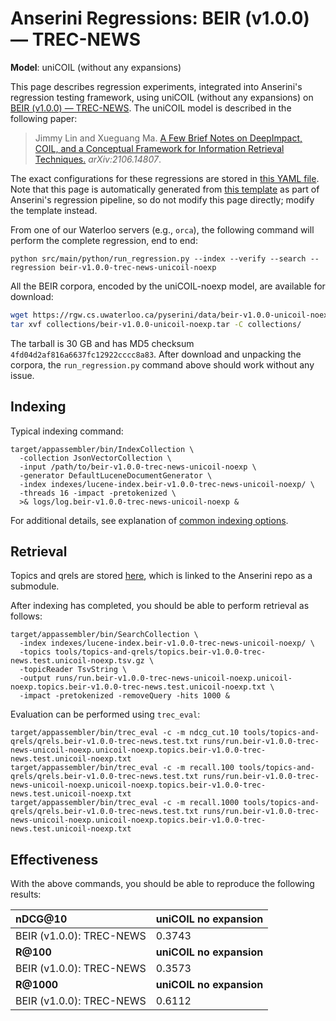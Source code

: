 # Anserini Regressions: BEIR (v1.0.0) &mdash; TREC-NEWS

**Model**: uniCOIL (without any expansions)

This page describes regression experiments, integrated into Anserini's regression testing framework, using uniCOIL (without any expansions) on [BEIR (v1.0.0) &mdash; TREC-NEWS](http://beir.ai/).
The uniCOIL model is described in the following paper:

> Jimmy Lin and Xueguang Ma. [A Few Brief Notes on DeepImpact, COIL, and a Conceptual Framework for Information Retrieval Techniques.](https://arxiv.org/abs/2106.14807) _arXiv:2106.14807_.

The exact configurations for these regressions are stored in [this YAML file](../../src/main/resources/regression/beir-v1.0.0-trec-news-unicoil-noexp.yaml).
Note that this page is automatically generated from [this template](../../src/main/resources/docgen/templates/beir-v1.0.0-trec-news-unicoil-noexp.template) as part of Anserini's regression pipeline, so do not modify this page directly; modify the template instead.

From one of our Waterloo servers (e.g., `orca`), the following command will perform the complete regression, end to end:

```
python src/main/python/run_regression.py --index --verify --search --regression beir-v1.0.0-trec-news-unicoil-noexp
```

All the BEIR corpora, encoded by the uniCOIL-noexp model, are available for download:

```bash
wget https://rgw.cs.uwaterloo.ca/pyserini/data/beir-v1.0.0-unicoil-noexp.tar -P collections/
tar xvf collections/beir-v1.0.0-unicoil-noexp.tar -C collections/
```

The tarball is 30 GB and has MD5 checksum `4fd04d2af816a6637fc12922cccc8a83`.
After download and unpacking the corpora, the `run_regression.py` command above should work without any issue.

## Indexing

Typical indexing command:

```
target/appassembler/bin/IndexCollection \
  -collection JsonVectorCollection \
  -input /path/to/beir-v1.0.0-trec-news-unicoil-noexp \
  -generator DefaultLuceneDocumentGenerator \
  -index indexes/lucene-index.beir-v1.0.0-trec-news-unicoil-noexp/ \
  -threads 16 -impact -pretokenized \
  >& logs/log.beir-v1.0.0-trec-news-unicoil-noexp &
```

For additional details, see explanation of [common indexing options](../../docs/common-indexing-options.md).

## Retrieval

Topics and qrels are stored [here](https://github.com/castorini/anserini-tools/tree/master/topics-and-qrels), which is linked to the Anserini repo as a submodule.

After indexing has completed, you should be able to perform retrieval as follows:

```
target/appassembler/bin/SearchCollection \
  -index indexes/lucene-index.beir-v1.0.0-trec-news-unicoil-noexp/ \
  -topics tools/topics-and-qrels/topics.beir-v1.0.0-trec-news.test.unicoil-noexp.tsv.gz \
  -topicReader TsvString \
  -output runs/run.beir-v1.0.0-trec-news-unicoil-noexp.unicoil-noexp.topics.beir-v1.0.0-trec-news.test.unicoil-noexp.txt \
  -impact -pretokenized -removeQuery -hits 1000 &
```

Evaluation can be performed using `trec_eval`:

```
target/appassembler/bin/trec_eval -c -m ndcg_cut.10 tools/topics-and-qrels/qrels.beir-v1.0.0-trec-news.test.txt runs/run.beir-v1.0.0-trec-news-unicoil-noexp.unicoil-noexp.topics.beir-v1.0.0-trec-news.test.unicoil-noexp.txt
target/appassembler/bin/trec_eval -c -m recall.100 tools/topics-and-qrels/qrels.beir-v1.0.0-trec-news.test.txt runs/run.beir-v1.0.0-trec-news-unicoil-noexp.unicoil-noexp.topics.beir-v1.0.0-trec-news.test.unicoil-noexp.txt
target/appassembler/bin/trec_eval -c -m recall.1000 tools/topics-and-qrels/qrels.beir-v1.0.0-trec-news.test.txt runs/run.beir-v1.0.0-trec-news-unicoil-noexp.unicoil-noexp.topics.beir-v1.0.0-trec-news.test.unicoil-noexp.txt
```

## Effectiveness

With the above commands, you should be able to reproduce the following results:

| **nDCG@10**                                                                                                  | **uniCOIL no expansion**|
|:-------------------------------------------------------------------------------------------------------------|-----------|
| BEIR (v1.0.0): TREC-NEWS                                                                                     | 0.3743    |
| **R@100**                                                                                                    | **uniCOIL no expansion**|
| BEIR (v1.0.0): TREC-NEWS                                                                                     | 0.3573    |
| **R@1000**                                                                                                   | **uniCOIL no expansion**|
| BEIR (v1.0.0): TREC-NEWS                                                                                     | 0.6112    |
